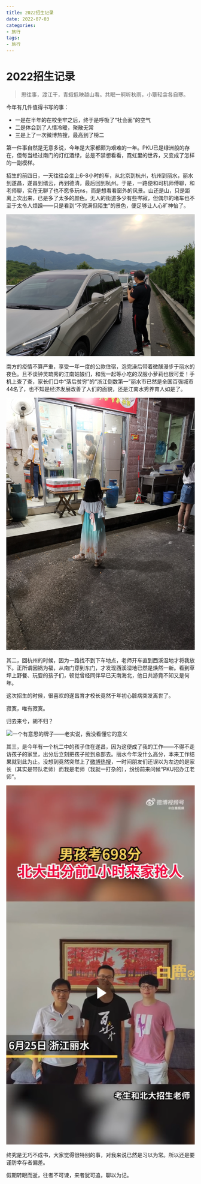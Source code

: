 ```yaml
---
title: 2022招生记录
date: 2022-07-03
categories:
- 旅行
tags:
- 旅行
---
```


# 2022招生记录

> 思往事，渡江干，青蛾低映越山看。共眠一舸听秋雨，小簟轻衾各自寒。
> 

<!--more-->


今年有几件值得书写的事：

- 一是在半年的在校坐牢之后，终于是呼吸了“社会面”的空气
- 二是体会到了人情冷暖，聚散无常
- 三是上了一次微博热搜，最高到了榜二

第一件事自然是无意多说，今年是大家都颇为艰难的一年。PKU已是绿洲般的存在，但每当经过南门的灯红酒绿，总是不禁想看看，霓虹里的世界，又变成了怎样的一副模样。

招生的前四日，一天往往会坐上6-8小时的车，从北京到杭州，杭州到丽水，丽水到遂昌，遂昌到缙云，再到德清，最后回到杭州。于是，一路便和司机师傅聊，和老师聊，实在无聊了也不愿多玩ns，而是想看看窗外的风景。山还是山，只是距离上次出来，已是多了太多的颜色。无人的街道多少有些岑寂，但偶尔的堵车也不至于太令人烦躁——只是看到“不完满但陌生”的景色，便足够让人心旷神怡了。

![在高速上堵车的二十分钟，和老师下来呼吸，江南的空气都让人头脑清新](https://raw.githubusercontent.com/DF-Master/yidapicbed/main/2022/2022070301.jpg)


南方的疫情不算严重，享受一年一度的公款住宿，泡完澡后带着微醺漫步于丽水的夜色。且不谈钟灵琉秀的江南姑娘们，和我一起等小吃的汉服小萝莉也很可爱！手机上查了查，家长们口中“落后贫穷”的“浙江倒数第一”丽水市已然是全国百强城市44名了，也不知是经济发展改善了人们的面貌，还是江南水秀养育人如是了。

![和我一起等瘦肉丸的小妹妹](https://raw.githubusercontent.com/DF-Master/yidapicbed/main/2022/2022070302.jpg)


其二，回杭州的时候，因为一路找不到下车地点，老师开车直到西溪湿地才将我放下。正所谓因祸为福，从南门穿到东门，才发现西溪湿地已然是焕然一新。看到草坪上野餐、玩耍的孩子们，顿觉曾经同伴早已天南海北，他日共游竟不知又是何年。

这次招生的时候，很喜欢的遂昌育才校长竟然于年初心脏病突发离世了。

寂寞，唯有寂寞。

归去来兮，胡不归？

![一个有意思的牌子——老实说，我没看懂它的意义](https://raw.githubusercontent.com/DF-Master/yidapicbed/main/2022/2022070303.jpg)

其三，是今年有一个杭二中的孩子住在遂昌，因为这便成了我的工作——不得不走访孩子的家里，出分后立刻把孩子拉到总部去。丽水今年没什么高分，本来工作结果就到此为止。没想到竟然突然上了[微博热搜]([https://m.weibo.cn/status/4784654089192815](https://m.weibo.cn/status/4784654089192815))，一时间朋友们还误以为左边的是家长（其实是带队老师）而我是老师（我就一打杂的），纷纷前来问候“PKU招办江老师”。

![微博热搜](https://raw.githubusercontent.com/DF-Master/yidapicbed/main/2022/2022070304.png)

终究是无巧不成书，大家觉得很特别的事，对我来说已然是习以为常。所以还是要谨防幸存者偏差。

假期转眼而逝，往者不可谏，来者犹可追，聊以为记。
